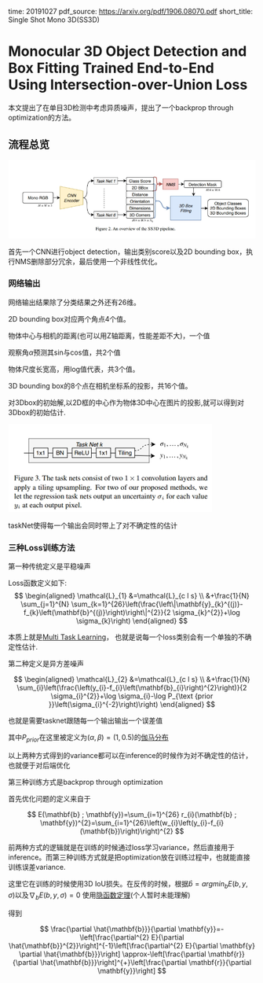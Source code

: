time: 20191027
pdf_source: https://arxiv.org/pdf/1906.08070.pdf
short_title: Single Shot Mono 3D(SS3D)
# Monocular 3D Object Detection and Box Fitting Trained End-to-End Using Intersection-over-Union Loss

本文提出了在单目3D检测中考虑异质噪声，提出了一个backprop through optimization的方法。

## 流程总览

![image](res/SS3DPipeline.jpg)

首先一个CNN进行object detection，输出类别score以及2D bounding box，执行NMS删除部分冗余，最后使用一个非线性优化。

### 网络输出

网络输出结果除了分类结果之外还有26维。

2D bounding box对应两个角点4个值。

物体中心与相机的距离(也可以用Z轴距离，性能差距不大)，一个值

观察角$\alpha$预测其sin与cos值，共2个值

物体尺度长宽高，用log值代表，共3个值。

3D bounding box的8个点在相机坐标系的投影，共16个值。

对3Dbox的初始解,以2D框的中心作为物体3D中心在图片的投影,就可以得到对3Dbox的初始估计.

![image](res/taskNet.jpg)

taskNet使得每一个输出会同时带上了对不确定性的估计

### 三种Loss训练方法


第一种传统定义是平稳噪声

Loss函数定义如下:
$$
\begin{aligned} \mathcal{L}_{1} &=\mathcal{L}_{c l s} \\ &+\frac{1}{N} \sum_{j=1}^{N} \sum_{k=1}^{26}\left(\frac{\left\|\mathbf{y}_{k}^{(j)}-f_{k}\left(\mathbf{b}^{(j)}\right)\right\|^{2}}{2 \sigma_{k}^{2}}+\log \sigma_{k}\right) \end{aligned}
$$

本质上就是[Multi Task Learning](https://arxiv.org/pdf/1705.07115.pdf)，
也就是说每一个loss类别会有一个单独的不确定性估计.


第二种定义是异方差噪声

$$
\begin{aligned} \mathcal{L}_{2} &=\mathcal{L}_{c l s} \\ &+\frac{1}{N} \sum_{i}\left(\frac{\left(y_{i}-f_{i}\left(\mathbf{b}_{i}\right)^{2}\right)}{2 \sigma_{i}^{2}}+\log \sigma_{i}-\log P_{\text {prior }}\left(\sigma_{i}^{-2}\right)\right) \end{aligned}
$$

也就是需要tasknet跟随每一个输出输出一个误差值

其中$P_{prior}$在这里被定义为$(\alpha, \beta) = (1, 0.5)$的[伽马分布](https://www.wikiwand.com/zh/%E4%BC%BD%E7%8E%9B%E5%88%86%E5%B8%83)

以上两种方式得到的variance都可以在inference的时候作为对不确定性的估计，也就便于对后端优化

第三种训练方式是backprop through optimization

首先优化问题的定义来自于

$$
E(\mathbf{b} ; \mathbf{y})=\sum_{i=1}^{26} r_{i}(\mathbf{b} ; \mathbf{y})^{2}=\sum_{i=1}^{26}\left(w_{i}\left(y_{i}-f_{i}(\mathbf{b})\right)\right)^{2}
$$

前两种方式的逻辑就是在训练的时候通过loss学习variance，然后直接用于inference。而第三种训练方式就是把optimization放在训练过程中，也就能直接训练误差variance.

这里它在训练的时候使用3D IoU损失。在反传的时候，根据$\hat b = argmin_bE(b,y,\sigma)$以及$\nabla_bE(b, y, \sigma) = 0$
使用[隐函数定理](https://www.wikiwand.com/zh/%E9%9A%90%E5%87%BD%E6%95%B0%E5%AE%9A%E7%90%86)(个人暂时未能理解)

得到

$$
\frac{\partial \hat{\mathbf{b}}}{\partial \mathbf{y}}=-\left[\frac{\partial^{2} E}{\partial \hat{\mathbf{b}}^{2}}\right]^{-1}\left[\frac{\partial^{2} E}{\partial \mathbf{y} \partial \hat{\mathbf{b}}}\right] \approx-\left[\frac{\partial \mathbf{r}}{\partial \hat{\mathbf{b}}}\right]^{+}\left[\frac{\partial \mathbf{r}}{\partial \mathbf{y}}\right]
$$